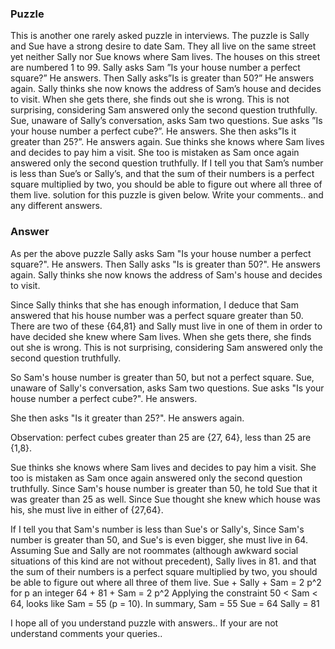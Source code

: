 ### Puzzle 

This is another one rarely asked puzzle in interviews. The puzzle is Sally and Sue have a strong desire to date Sam. They all live on the same street yet neither Sally nor Sue knows where Sam lives. The houses on this street are numbered 1 to 99. Sally asks Sam ”Is your house number a perfect square?” He answers. Then Sally asks”Is is greater than 50?” He answers again. Sally thinks she now knows the address of Sam’s house and decides to visit. When she gets there, she finds out she is wrong. This is not surprising, considering Sam answered only the second question truthfully. Sue, unaware of Sally’s conversation, asks Sam two questions. Sue asks ”Is your house number a perfect cube?”. He answers. She then asks”Is it greater than 25?”. He answers again. Sue thinks she knows where Sam lives and decides to pay him a visit. She too is mistaken as Sam once again answered only the second question truthfully. If I tell you that Sam’s number is less than Sue’s or Sally’s, and that the sum of their numbers is a perfect square multiplied by two, you should be able to figure out where all three of them live. solution for this puzzle is given below. Write your comments.. and any different answers.

### Answer
      
As per the above puzzle Sally asks Sam "Is your house number a perfect square?". 
He answers. 
Then Sally asks "Is is greater than 50?".
He answers again. Sally thinks she now knows the address of Sam's house and decides to visit. 

Since Sally thinks that she has enough information, I deduce that Sam answered that his house number was a perfect square greater than 50. 
There are two of these {64,81} and Sally must live in one of them in order to have decided she knew where Sam lives.
When she gets there, she finds out she is wrong. This is not surprising, considering Sam answered only the second question truthfully. 

So Sam's house number is greater than 50, but not a perfect square. Sue, unaware of Sally's conversation, asks Sam two questions. Sue asks "Is your house number a perfect cube?". He answers. 

She then asks "Is it greater than 25?". He answers again. 

Observation: perfect cubes greater than 25 are {27, 64}, less than 25 are {1,8}. 

Sue thinks she knows where Sam lives and decides to pay him a visit. She too is mistaken as Sam once again answered only the second question truthfully. 
Since Sam's house number is greater than 50, he told Sue that it was greater than 25 as well. Since Sue thought she knew which house was his, she must live in either of {27,64}. 

If I tell you that Sam's number is less than Sue's or Sally's, Since Sam's number is greater than 50, and Sue's is even bigger, she must live in 64. Assuming Sue and Sally are not roommates (although awkward social situations of this kind are not without precedent), Sally lives in 81. and that the sum of their numbers is a perfect square multiplied by two, you should be able to figure out where all three of them live. Sue + Sally + Sam = 2 p^2 for p an integer 64 + 81 + Sam = 2 p^2 Applying the constraint 50 < Sam < 64, looks like Sam = 55 (p = 10). In summary, Sam = 55 Sue = 64 Sally = 81

I hope all of you understand puzzle with answers.. If your are not understand comments your queries..

